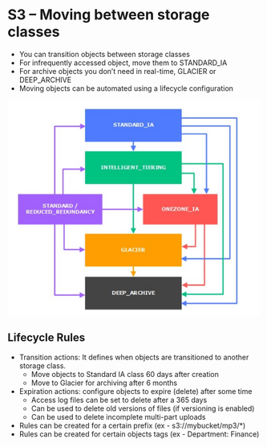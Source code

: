 # S3 – Moving between storage classes

* You can transition objects between storage classes
* For infrequently accessed object, move them to STANDARD_IA
* For archive objects you don’t need in real-time, GLACIER or DEEP_ARCHIVE
* Moving objects can be automated using a lifecycle configuration

![LifecycleRules](images/LifecycleRules.png)

## Lifecycle Rules

* Transition actions: It defines when objects are transitioned to another storage class.
  * Move objects to Standard IA class 60 days after creation
  * Move to Glacier for archiving after 6 months
* Expiration actions: configure objects to expire (delete) after some time
  * Access log files can be set to delete after a 365 days
  * Can be used to delete old versions of files (if versioning is enabled)
  * Can be used to delete incomplete multi-part uploads
* Rules can be created for a certain prefix (ex - s3://mybucket/mp3/*)
* Rules can be created for certain objects tags (ex - Department: Finance)
